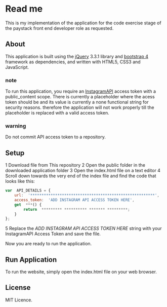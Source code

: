 
# Read me
This is my implementation of the application for the code exercise stage of the paystack front end developer role as requested.

## About
This application is built using the [jQuery](https://jquery.com/) 3.3.1 library and [bootstrap 4](https://getbootstrap.com/) framework as dependencies, and written with HTML5, CSS3 and JavaScript.

### note
To run this application, you require an [InstagramAPI](https://www.instagram.com/developer/) access token with a public_content scope. There is currently a placeholder where the acess token should be and its value is currently a none functional string for security reasons. therefore the application will not work properly till the placeholder is replaced with a valid access token.

### warning
Do not commit API access token to a repository.

## Setup
1 Download file from This repository
2 Open the public folder in the downloaded application folder
3 Open the index.html file on a text editor
4 Scroll down towards the very end of the index file and find the code that looks like this:

```javascript
var  API_DETAILS = {
	url:  '*******************************************************',
	access_token:  'ADD INSTAGRAM API ACCESS TOKEN HERE',
	get  ***() {
		return  ********* ********** ******* *********;
	}
};
```
5 Replace the _ADD INSTAGRAM API ACCESS TOKEN HERE_ string with your InstagramAPI Access Token and save the file.

Now you are ready to run the application.

## Run Application
To run the website, simply open the index.html file on your web browser.

## License
MIT Licence.
